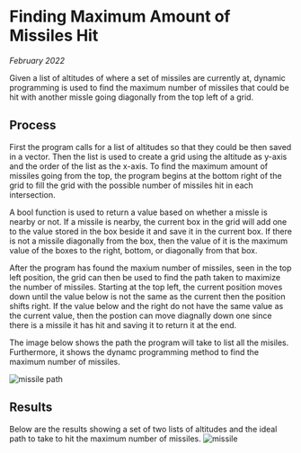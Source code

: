 # Finding Maximum Amount of Missiles Hit
_February 2022_

Given a list of altitudes of where a set of missiles are currently at, dynamic programming is used to find the maximum number of missiles that could be hit with another missle going diagonally from the top left of a grid.

## Process
First the program calls for a list of altitudes so that they could be then saved in a vector. Then the list is used to create a grid using the altitude as y-axis and the order of the list as the x-axis. To find the maximum amount of missiles going from the top, the program begins at the bottom right of the grid to fill the grid with the possible number of missiles hit in each intersection. 

A bool function is used to return a value based on whether a missle is nearby or not. If a missile is nearby, the current box in the grid will add one to the value stored in the box beside it and save it in the current box. If there is not a missile diagonally from the box, then the value of it is the maximum value of the boxes to the right, bottom, or diagonally from that box. 

After the program has found the maxium number of missiles, seen in the top left position, the grid can then be used to find the path taken to maximize the number of missiles. Starting at the top left, the current position moves down until the value below is not the same as the current then the position shifts right. If the value below and the right do not have the same value as the current value, then the postion can move diagnally down one since there is a missile it has hit and saving it to return it at the end. 

The image below shows the path the program will take to list all the misiles. Furthermore, it shows the dynamc programming method to find the maximum number of missiles.

![missile path](https://github.com/ZafiroParedes/Data_Structures_and_Algorithms/assets/91034132/f497ddb3-ffa3-41ee-a6e6-f2da01a4a113)


## Results
Below are the results showing a set of two lists of altitudes and the ideal path to take to hit the maximum number of missiles.
![missile](https://github.com/ZafiroParedes/Data_Structures_and_Algorithms/assets/91034132/650416f7-20d3-4e34-9802-b972996d35bd)
